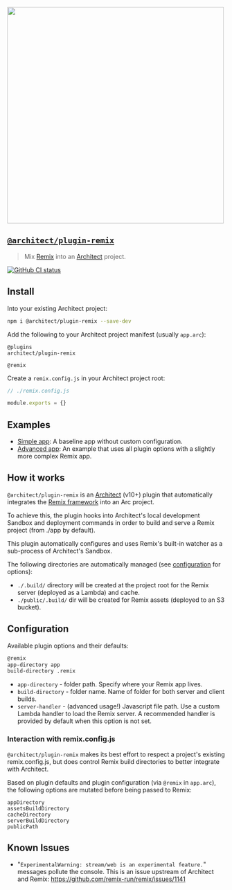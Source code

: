 [<img src="https://assets.arc.codes/architect-logo-500b@2x.png" width=500>](https://www.npmjs.com/package/@architect/plugin-remix)

## [`@architect/plugin-remix`](https://www.npmjs.com/package/@architect/plugin-remix)

> Mix [Remix](https://remix.run) into an [Architect](https://arc.codes) project.

[![GitHub CI status](https://github.com/architect/plugin-remix/workflows/Node%20CI/badge.svg)](https://github.com/architect/plugin-remix/actions?query=workflow%3A%22Node+CI%22)

## Install

Into your existing Architect project:

```sh
npm i @architect/plugin-remix --save-dev
```

Add the following to your Architect project manifest (usually `app.arc`):

```arc
@plugins
architect/plugin-remix

@remix
```

Create a `remix.config.js` in your Architect project root:

```js
// ./remix.config.js

module.exports = {}
```

## Examples

- [Simple app](https://github.com/architect/plugin-remix/tree/main/examples/simple): A baseline app without custom configuration.
- [Advanced app](https://github.com/architect/plugin-remix/tree/main/examples/advanced): An example that uses all plugin options with a slightly more complex Remix app.

## How it works

`@architect/plugin-remix` is an [Architect](https://arc.codes) (v10+) plugin that automatically integrates the [Remix framework](https://remix.run) into an Arc project.

To achieve this, the plugin hooks into Architect's local development Sandbox and deployment commands in order to build and serve a Remix project (from ./app by default).

This plugin automatically configures and uses Remix's built-in watcher as a sub-process of Architect's Sandbox.

The following directories are automatically managed (see [configuration](#configuration) for options):

- `./.build/` directory will be created at the project root for the Remix server (deployed as a Lambda) and cache.
- `./public/.build/` dir will be created for Remix assets (deployed to an S3 bucket).

## Configuration

Available plugin options and their defaults:

```sh
@remix
app-directory app
build-directory .remix
```

- `app-directory` - folder path. Specify where your Remix app lives.
- `build-directory` - folder name. Name of folder for both server and client builds.
- `server-handler` - (advanced usage!) Javascript file path. Use a custom Lambda handler to load the Remix server. A recommended handler is provided by default when this option is not set.

### Interaction with remix.config.js

`@architect/plugin-remix` makes its best effort to respect a project's existing remix.config.js, but does control Remix build directories to better integrate with Architect.

Based on plugin defaults and plugin configuration (via `@remix` in `app.arc`), the following options are mutated before being passed to Remix:

```
appDirectory
assetsBuildDirectory
cacheDirectory
serverBuildDirectory
publicPath
```

## Known Issues

- "`ExperimentalWarning: stream/web is an experimental feature.`" messages pollute the console. This is an issue upstream of Architect and Remix: https://github.com/remix-run/remix/issues/1141
